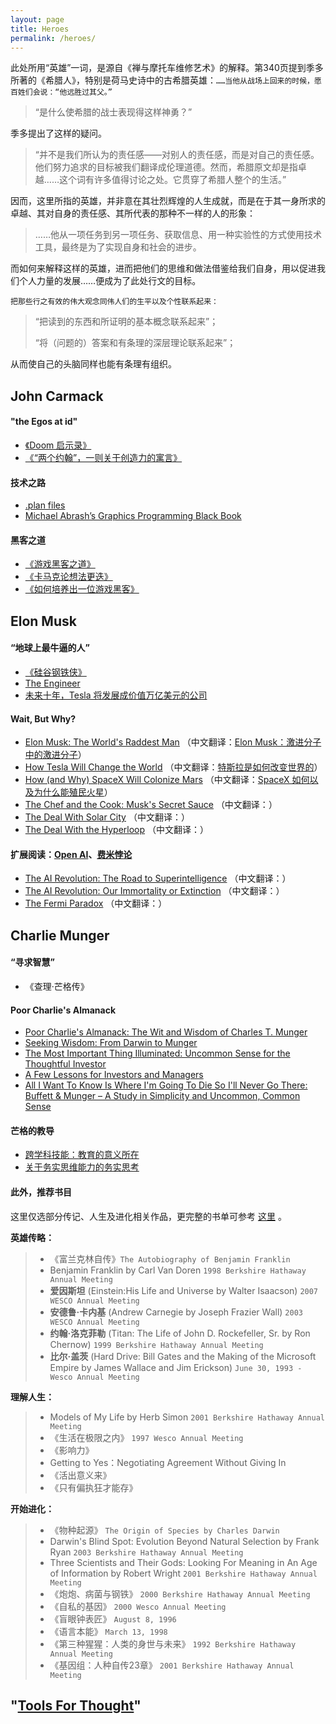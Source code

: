 ```yaml
---
layout: page
title: Heroes
permalink: /heroes/
---
```


此处所用“英雄”一词，是源自《禅与摩托车维修艺术》的解释。第340页提到季多所著的《希腊人》，特别是荷马史诗中的古希腊英雄：`……当他从战场上回来的时候，愿百姓们会说：“他远胜过其父。”`

> “是什么使希腊的战士表现得这样神勇？”

季多提出了这样的疑问。

> “并不是我们所认为的责任感——对别人的责任感，而是对自己的责任感。他们努力追求的目标被我们翻译成伦理道德。然而，希腊原文却是指卓越……这个词有许多值得讨论之处。它贯穿了希腊人整个的生活。”

因而，这里所指的英雄，并非意在其壮烈辉煌的人生成就，而是在于其一身所求的卓越、其对自身的责任感、其所代表的那种不一样的人的形象：

> ……他从一项任务到另一项任务、获取信息、用一种实验性的方式使用技术工具，最终是为了实现自身和社会的进步。

而如何来解释这样的英雄，进而把他们的思维和做法借鉴给我们自身，用以促进我们个人力量的发展……便成为了此处行文的目标。

`把那些行之有效的伟大观念同伟人们的生平以及个性联系起来：`

> “把读到的东西和所证明的基本概念联系起来”；
> 
> “将（问题的）答案和有条理的深层理论联系起来”；

从而使自己的头脑同样也能有条理有组织。

## John Carmack

#### "the Egos at id"

+ [《Doom 启示录》]()
+ [《“两个约翰”，一则关于创造力的寓言》](http://bitandliteracy.github.io/doom)

#### 技术之路

+ [.plan files]()
+ [Michael Abrash’s Graphics Programming Black Book]()

#### 黑客之道

+ [《游戏黑客之道》](http://bitandliteracy.github.io/game-hacker)
+ [《卡马克论想法更迭》](http://bitandliteracy.github.io/idea-generation)
+ [《如何培养出一位游戏黑客》](http://bitandliteracy.github.io/Ryan)

## Elon Musk

#### “地球上最牛逼的人”

+ [《硅谷钢铁侠》]()
+ [The Engineer](https://leanpub.com/theengineer/)
+ [未来十年，Tesla 将发展成价值万亿美元的公司](http://bitandliteracy.github.io/master-pan)

#### Wait, But Why?

+ [Elon Musk: The World's Raddest Man](http://waitbutwhy.com/2015/05/elon-musk-the-worlds-raddest-man.html) （中文翻译：[Elon Musk：激进分子中的激进分子](http://bitandliteracy.github.io/elon-musk)）
+ [How Tesla Will Change the World](http://waitbutwhy.com/2015/06/how-tesla-will-change-your-life.html) （中文翻译：[特斯拉是如何改变世界的](http://bitandliteracy.github.io/Tesla)）
+ [How (and Why) SpaceX Will Colonize Mars](http://waitbutwhy.com/2015/08/how-and-why-spacex-will-colonize-mars.html) （中文翻译：[SpaceX 如何以及为什么能殖民火星](http://bitandliteracy.github.io/SpaceX)）
+ [The Chef and the Cook: Musk's Secret Sauce](http://waitbutwhy.com/2015/11/the-cook-and-the-chef-musks-secret-sauce.html) （中文翻译：[]()）
+ [The Deal With Solar City](http://waitbutwhy.com/2015/06/the-deal-with-solar.html) （中文翻译：[]()）
+ [The Deal With the Hyperloop](http://waitbutwhy.com/2015/06/hyperloop.html) （中文翻译：[]()）

#### 扩展阅读：[Open AI]()、[费米悖论]()

+ [The AI Revolution: The Road to Superintelligence](http://waitbutwhy.com/2015/01/artificial-intelligence-revolution-1.html)  （中文翻译：[]()）
+ [The AI Revolution: Our Immortality or Extinction](http://waitbutwhy.com/2015/01/artificial-intelligence-revolution-2.html) （中文翻译：[]()）
+ [The Fermi Paradox](http://waitbutwhy.com/2014/05/fermi-paradox.html)  （中文翻译：[]()）

## Charlie Munger

#### “寻求智慧”

+ 《查理·芒格传》

#### Poor Charlie's Almanack

+ [Poor Charlie's Almanack: The Wit and Wisdom of Charles T. Munger](http://www.poorcharliesalmanack.com/pca.php)
+ [Seeking Wisdom: From Darwin to Munger](http://www.poorcharliesalmanack.com/seeking_wisdom.php)
+ [The Most Important Thing Illuminated: Uncommon Sense for the Thoughtful Investor](http://www.poorcharliesalmanack.com/the_most_important_thing.php)
+ [A Few Lessons for Investors and Managers](http://www.poorcharliesalmanack.com/a_few_lessons_for_investors_and_managers.php)
+ [All I Want To Know Is Where I'm Going To Die So I'll Never Go There: Buffett & Munger – A Study in Simplicity and Uncommon, Common Sense](http://www.poorcharliesalmanack.com/all_i_want_to_know.php)

#### 芒格的教导

+ [跨学科技能：教育的意义所在](http://bitandliteracy.github.io/education)
+ [关于务实思维能力的务实思考](http://bitandliteracy.github.io/mindset)

#### 此外，推荐书目

这里仅选部分传记、人生及进化相关作品，更完整的书单可参考 [这里](https://www.douban.com/doulist/408172/) 。

**英雄传略：**

> + 《富兰克林自传》`The Autobiography of Benjamin Franklin`
> + Benjamin Franklin by Carl Van Doren `1998 Berkshire Hathaway Annual Meeting`
> + **爱因斯坦** (Einstein:His Life and Universe by Walter Isaacson) `2007 WESCO Annual Meeting` 
> + **安德鲁·卡内基** (Andrew Carnegie by Joseph Frazier Wall) `2003 WESCO Annual Meeting`
> + **约翰·洛克菲勒** (Titan: The Life of John D. Rockefeller, Sr. by Ron Chernow) `1999 Berkshire Hathaway Annual Meeting` 
> + **比尔‧盖茨** (Hard Drive: Bill Gates and the Making of the Microsoft Empire by James Wallace and Jim Erickson) `June 30, 1993 - Wesco Annual Meeting`

**理解人生：**

> + Models of My Life by Herb Simon `2001 Berkshire Hathaway Annual Meeting`
> + 《生活在极限之内》 `1997 Wesco Annual Meeting`
> + 《影响力》
> + Getting to Yes：Negotiating Agreement Without Giving In
> + 《活出意义来》
> + 《只有偏执狂才能存》

**开始进化：**

> + 《物种起源》 `The Origin of Species by Charles Darwin`
> + Darwin's Blind Spot: Evolution Beyond Natural Selection by Frank Ryan `2003 Berkshire Hathaway Annual Meeting`
> + Three Scientists and Their Gods: Looking For Meaning in An Age of Information by Robert Wright `2001 Berkshire Hathaway Annual Meeting`
> + 《炮炮、病菌与钢铁》 `2000 Berkshire Hathaway Annual Meeting`
> + 《自私的基因》 `2000 Wesco Annual Meeting`
> + 《盲眼钟表匠》 `August 8, 1996`
> + 《语言本能》 `March 13, 1998`
> + 《第三种猩猩：人类的身世与未来》 `1992 Berkshire Hathaway Annual Meeting`
> + 《基因组：人种自传23章》 `2001 Berkshire Hathaway Annual Meeting`

## "[Tools For Thought](http://www.rheingold.com/texts/tft/)"


